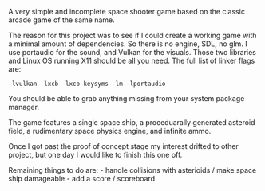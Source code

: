 A very simple and incomplete space shooter game based on the classic arcade game of the same name.

The reason for this project was to see if I could create a working game with a minimal amount of dependencies. So there is no engine, SDL, no glm. I use portaudio for the sound, and Vulkan for the visuals. Those two libraries and Linux OS running X11 should be all you need. The full list of linker flags are:

`-lvulkan -lxcb -lxcb-keysyms -lm -lportaudio`

You should be able to grab anything missing from your system package manager.

The game features a single space ship, a proceduarally generated asteroid field, a rudimentary space physics engine, and infinite ammo.

Once I got past the proof of concept stage my interest drifted to other project, but one day I would like to finish this one off.

Remaining things to do are:
    - handle collisions with asterioids / make space ship damageable
    - add a score / scoreboard
